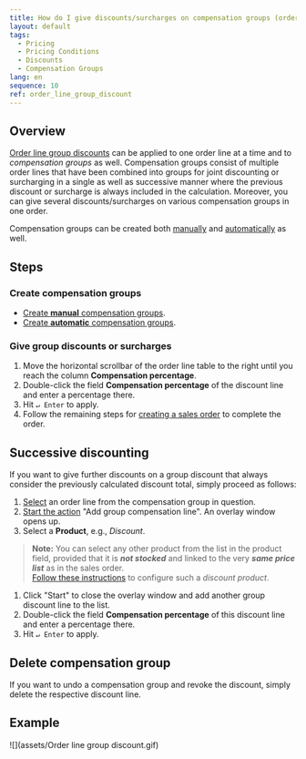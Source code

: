 ```yaml
---
title: How do I give discounts/surcharges on compensation groups (order line group discounts)?
layout: default
tags:
  - Pricing
  - Pricing Conditions
  - Discounts
  - Compensation Groups
lang: en
sequence: 10
ref: order_line_group_discount
---
```


## Overview
[Order line group discounts](Discount_types_in_metasfresh) can be applied to one order line at a time and to *compensation groups* as well. Compensation groups consist of multiple order lines that have been combined into groups for joint discounting or surcharging in a single as well as successive manner where the previous discount or surcharge is always included in the calculation. Moreover, you can give several discounts/surcharges on various compensation groups in one order.

Compensation groups can be created both [manually](Create_manual_compensation_groups) and [automatically](Create_automatic_compensation_groups) as well.

## Steps

### Create compensation groups
- [Create **manual** compensation groups](Create_manual_compensation_groups).
- [Create **automatic** compensation groups](Create_automatic_compensation_groups).

### Give group discounts or surcharges
1. Move the horizontal scrollbar of the order line table to the right until you reach the column **Compensation percentage**.
1. Double-click the field **Compensation percentage** of the discount line and enter a percentage there.
1. Hit `↵ Enter` to apply.
1. Follow the remaining steps for [creating a sales order](SalesOrder_recording) to complete the order.

## Successive discounting
If you want to give further discounts on a group discount that always consider the previously calculated discount total, simply proceed as follows:

1. [Select](RecordSelection) an order line from the compensation group in question.
1. [Start the action](StartAction#actions-menu) "Add group compensation line". An overlay window opens up.
1. Select a **Product**, e.g., *Discount*.
 >**Note:** You can select any other product from the list in the product field, provided that it is ***not stocked*** and linked to the very ***same price list*** as in the sales order.<br>
 [Follow these instructions](Add_grouping_product) to configure such a *discount product*.

1. Click "Start" to close the overlay window and add another group discount line to the list.
1. Double-click the field **Compensation percentage** of this discount line and enter a percentage there.
1. Hit `↵ Enter` to apply.

## Delete compensation group
If you want to undo a compensation group and revoke the discount, simply delete the respective discount line.

## Example
![](assets/Order line group discount.gif)
